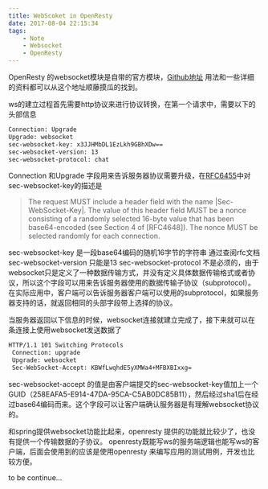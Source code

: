 ```yaml
---
title: WebScoket in OpenResty
date: 2017-08-04 22:15:34
tags:
	- Note
	- Websocket
	- OpenResty
---
```


OpenResty 的websocket模块是自带的官方模块，[Github地址](https://github.com/openresty/lua-resty-websocket)
用法和一些详细的资料都可以从这个地址顺藤摸瓜的找到。

ws的建立过程首先需要http协议来进行协议转换，在第一个请求中，需要以下的头部信息
```HTML
Connection: Upgrade
Upgrade: websocket
sec-websocket-key: x3JJHMbDL1EzLkh9GBhXDw==
sec-websocket-version: 13
sec-websocket-protocol: chat
```

Connection 和Upgrade 字段用来告诉服务器协议需要升级，在[RFC6455](https://tools.ietf.org/html/rfc6455)中对sec-websocket-key的描述是
> The request MUST include a header field with the name
>        |Sec-WebSocket-Key|.  The value of this header field MUST be a
>        nonce consisting of a randomly selected 16-byte value that has
>        been base64-encoded (see Section 4 of [RFC4648]).  The nonce
>        MUST be selected randomly for each connection.


sec-websocket-key 是一段base64编码的随机16字节的字符串
通过查阅rfc文档
sec-websocket-version 只能是13
sec-websocket-protocol 不是必须的，由于websocket只是定义了一种数据传输方式，并没有定义具体数据传输格式或者协议，所以这个字段可以用来告诉服务器使用的数据传输子协议（subprotocol）。在实际应用中，客户端可以告诉服务器客户端可以使用的subprotocol，如果服务器支持的话，就返回相同的头部字段带上选择的协议。


当服务器返回以下信息的时候，websocket连接就建立完成了，接下来就可以在条连接上使用websocket发送数据了
```html
HTTP/1.1 101 Switching Protocols
 Connection: upgrade
 Upgrade: websocket
 Sec-WebSocket-Accept: KBWfLwqhdE5yXMWa4+MFBXBIxxg=
```
sec-websocket-accept 的值是由客户端提交的sec-websocket-key值加上一个GUID（258EAFA5-E914-47DA-95CA-C5AB0DC85B11），然后经过sha1后在经过base64编码而来。这个字段可以让客户端确认服务器是有理解websocket协议的。

和spring提供websocket功能比起来，openresty 提供的功能就比较少了，也没有提供一个传输数据的子协议。
openresty既能写ws的服务端逻辑也能写ws的客户端，后面会使用到的应该是使用openresty 来编写应用的测试用例，开发也比较方便。

to be continue...
